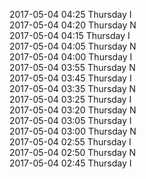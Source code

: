 2017-05-04 04:25 Thursday  I  
2017-05-04 04:20 Thursday  N  
2017-05-04 04:15 Thursday  I  
2017-05-04 04:05 Thursday  N  
2017-05-04 04:00 Thursday  I  
2017-05-04 03:55 Thursday  N  
2017-05-04 03:45 Thursday  I  
2017-05-04 03:35 Thursday  N  
2017-05-04 03:25 Thursday  I  
2017-05-04 03:20 Thursday  N  
2017-05-04 03:05 Thursday  I  
2017-05-04 03:00 Thursday  N  
2017-05-04 02:55 Thursday  I  
2017-05-04 02:50 Thursday  N  
2017-05-04 02:45 Thursday  I  
